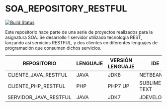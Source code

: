 # SOA_REPOSITORY_RESTFUL

[![Build Status](https://travis-ci.org/joemccann/dillinger.svg?branch=master)](https://travis-ci.org/joemccann/dillinger)

Este repositorio hace parte de una serie de proyectos realizados para la asignatura SOA. Se desarrollo 1 servidor utilizado tecnologia REST, lanzando así servicios RESTFUL, y dos clientes en diferentes lenguajes de programación que consumen dichos servicios.

| REPOSITORIO | LENGUAJE | VERSIÓN LENGUAJE | IDE | VERSIÓN IDE |
| ------ | ------ | ------ | ------ | ------ |
| CLIENTE_JAVA_RESTFUL | JAVA | JDK8 | NETBEANS | 8.0.2 |
| CLIENTE_PHP_RESTFUL | PHP | PHP7 UP | SUBLIME TEXT | 3.0 |
| SERVIDOR_JAVA_RESTFUL | JAVA |  JDK7 | JDEVELOPER | 12.1.3 |
